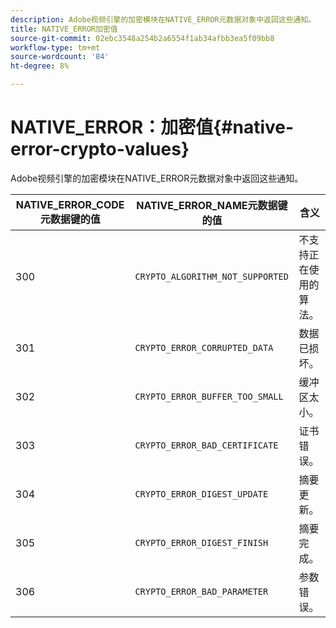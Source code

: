 ```yaml
---
description: Adobe视频引擎的加密模块在NATIVE_ERROR元数据对象中返回这些通知。
title: NATIVE_ERROR加密值
source-git-commit: 02ebc3548a254b2a6554f1ab34afbb3ea5f09bb8
workflow-type: tm+mt
source-wordcount: '84'
ht-degree: 8%

---
```


# NATIVE_ERROR：加密值{#native-error-crypto-values}

Adobe视频引擎的加密模块在NATIVE_ERROR元数据对象中返回这些通知。

| NATIVE_ERROR_CODE元数据键的值 | NATIVE_ERROR_NAME元数据键的值 | 含义 |
|---|---|---|
| 300 | `CRYPTO_ALGORITHM_NOT_SUPPORTED` | 不支持正在使用的算法。 |
| 301 | `CRYPTO_ERROR_CORRUPTED_DATA` | 数据已损坏。 |
| 302 | `CRYPTO_ERROR_BUFFER_TOO_SMALL` | 缓冲区太小。 |
| 303 | `CRYPTO_ERROR_BAD_CERTIFICATE` | 证书错误。 |
| 304 | `CRYPTO_ERROR_DIGEST_UPDATE` | 摘要更新。 |
| 305 | `CRYPTO_ERROR_DIGEST_FINISH` | 摘要完成。 |
| 306 | `CRYPTO_ERROR_BAD_PARAMETER` | 参数错误。 |
